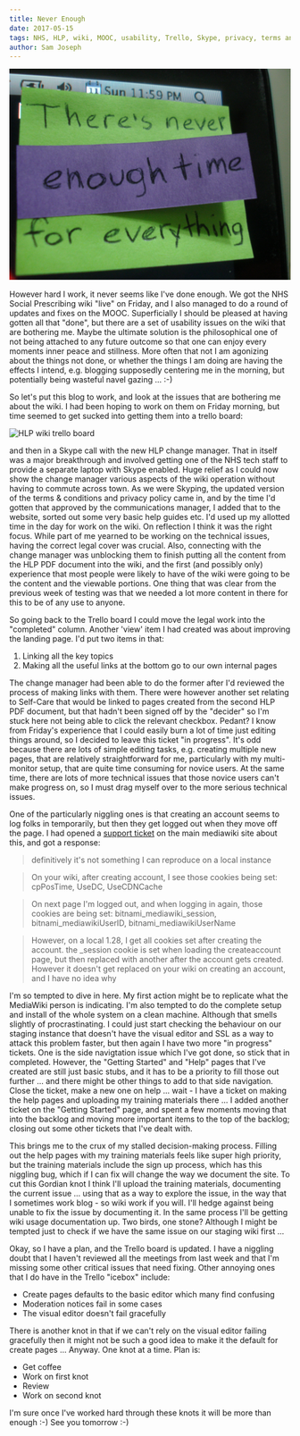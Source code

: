 ```yaml
---
title: Never Enough
date: 2017-05-15
tags: NHS, HLP, wiki, MOOC, usability, Trello, Skype, privacy, terms and conditions, legal, MediaWiki
author: Sam Joseph
---
```


![never enough](/images/never_enough.jpg)

However hard I work, it never seems like I've done enough.  We got the NHS Social Prescribing wiki "live" on Friday, and I also managed to do a round of updates and fixes on the MOOC.  Superficially I should be pleased at having gotten all that "done", but there are a set of usability issues on the wiki that are bothering me.  Maybe the ultimate solution is the philosophical one of not being attached to any future outcome so that one can enjoy every moments inner peace and stillness.  More often that not I am agonizing about the things not done, or whether the things I am doing are having the effects I intend, e.g. blogging supposedly centering me in the morning, but potentially being wasteful navel gazing ... :-)

So let's put this blog to work, and look at the issues that are bothering me about the wiki.  I had been hoping to work on them on Friday morning, but time seemed to get sucked into getting them into a trello board:

![HLP wiki trello board](https://www.dropbox.com/s/4nqawtimebrqe43/Screenshot%202017-05-15%2009.53.52.png?dl=1)

and then in a Skype call with the new HLP change manager.  That in itself was a major breakthrough and involved getting one of the NHS tech staff to provide a separate laptop with Skype enabled.  Huge relief as I could now show the change manager various aspects of the wiki operation without having to commute across town.  As we were Skyping, the updated version of the terms & conditions and privacy policy came in, and by the time I'd gotten that approved by the communications manager, I added that to the website, sorted out some very basic help guides etc. I'd used up my allotted time in the day for work on the wiki.  On reflection I think it was the right focus.  While part of me yearned to be working on the technical issues, having the correct legal cover was crucial.  Also, connecting with the change manager was unblocking them to finish putting all the content from the HLP PDF document into the wiki, and the first (and possibly only) experience that most people were likely to have of the wiki were going to be the content and the viewable portions.  One thing that was clear from the previous week of testing was that we needed a lot more content in there for this to be of any use to anyone.

So going back to the Trello board I could move the legal work into the "completed" column.  Another 'view' item I had created was about improving the landing page.  I'd put two items in that:

1. Linking all the key topics
2. Making all the useful links at the bottom go to our own internal pages

The change manager had been able to do the former after I'd reviewed the process of making links with them.  There were however another set relating to Self-Care that would be linked to pages created from the second HLP PDF document, but that hadn't been signed off by the "decider" so I'm stuck here not being able to click the relevant checkbox.  Pedant?  I know from Friday's experience that I could easily burn a lot of time just editing things around, so I decided to leave this ticket "in progress".  It's odd because there are lots of simple editing tasks, e.g. creating multiple new pages, that are relatively straightforward for me, particularly with my multi-monitor setup, that are quite time consuming for novice users.  At the same time, there are lots of more technical issues that those novice users can't make progress on, so I must drag myself over to the more serious technical issues. 

One of the particularly niggling ones is that creating an account seems to log folks in temporarily, but then they get logged out when they move off the page.  I had opened a [support ticket](https://trello.com/invite/b/5J4lZIaT/53a4831a8f2f8dc0de936756c66e10d3/hlp-wiki) on the main mediawiki site about this, and got a response:

> definitively it's not something I can reproduce on a local instance

> On your wiki, after creating account, I see those cookies being set: cpPosTime, UseDC, UseCDNCache

> On next page I'm logged out, and when logging in again, those cookies are being set: bitnami_mediawiki_session, bitnami_mediawikiUserID, bitnami_mediawikiUserName

> However, on a local 1.28, I get all cookies set after creating the account. the _session cookie is set when loading the createaccount page, but then replaced with another after the account gets created. However it doesn't get replaced on your wiki on creating an account, and I have no idea why

I'm so tempted to dive in here.  My first action might be to replicate what the MediaWiki person is indicating.  I'm also tempted to do the complete setup and install of the whole system on a clean machine.  Although that smells slightly of procrastinating.  I could just start checking the behaviour on our staging instance that doesn't have the visual editor and SSL as a way to attack this problem faster, but then again I have two more "in progress" tickets.  One is the side navigtation issue which I've got done, so stick that in completed.  However, the "Getting Started" and "Help" pages that I've created are still just basic stubs, and it has to be a priority to fill those out further ... and there might be other things to add to that side navigation.  Close the ticket, make a new one on help ... wait - I have a ticket on making the help pages and uploading my training materials there ... I added another ticket on the "Getting Started" page, and spent a few moments moving that into the backlog and moving more important items to the top of the backlog; closing out some other tickets that I've dealt with.

This brings me to the crux of my stalled decision-making process.  Filling out the help pages with my training materials feels like super high priority, but the training materials include the sign up process, which has this niggling bug, which if I can fix will change the way we document the site.  To cut this Gordian knot I think I'll upload the training materials, documenting the current issue ... using that as a way to explore the issue, in the way that I sometimes work blog - so wiki work if you will.   I'll hedge against being unable to fix the issue by documenting it.  In the same process I'll be getting wiki usage documentation up.  Two birds, one stone?  Although I might be tempted just to check if we have the same issue on our staging wiki first ...

Okay, so I have a plan, and the Trello board is updated.  I have a niggling doubt that I haven't reviewed all the meetings from last week and that I'm missing some other critical issues that need fixing.  Other annoying ones that I do have in the Trello "icebox" include:

* Create pages defaults to the basic editor which many find confusing
* Moderation notices fail in some cases
* The visual editor doesn't fail gracefully

There is another knot in that if we can't rely on the visual editor failing gracefully then it might not be such a good idea to make it the default for create pages ...  Anyway.  One knot at a time.  Plan is:

* Get coffee
* Work on first knot
* Review
* Work on second knot

I'm sure once I've worked hard through these knots it will be more than enough :-) See you tomorrow :-) 
